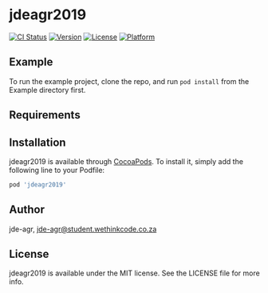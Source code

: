 # jdeagr2019

[![CI Status](https://img.shields.io/travis/jde-agr/jdeagr2019.svg?style=flat)](https://travis-ci.org/jde-agr/jdeagr2019)
[![Version](https://img.shields.io/cocoapods/v/jdeagr2019.svg?style=flat)](https://cocoapods.org/pods/jdeagr2019)
[![License](https://img.shields.io/cocoapods/l/jdeagr2019.svg?style=flat)](https://cocoapods.org/pods/jdeagr2019)
[![Platform](https://img.shields.io/cocoapods/p/jdeagr2019.svg?style=flat)](https://cocoapods.org/pods/jdeagr2019)

## Example

To run the example project, clone the repo, and run `pod install` from the Example directory first.

## Requirements

## Installation

jdeagr2019 is available through [CocoaPods](https://cocoapods.org). To install
it, simply add the following line to your Podfile:

```ruby
pod 'jdeagr2019'
```

## Author

jde-agr, jde-agr@student.wethinkcode.co.za

## License

jdeagr2019 is available under the MIT license. See the LICENSE file for more info.
